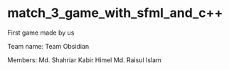 # match_3_game_with_sfml_and_c++

First game made by us

Team name: Team Obsidian

Members: Md. Shahriar Kabir Himel
         Md. Raisul Islam
